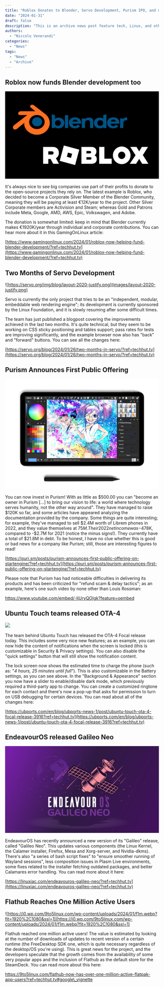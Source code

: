 ```yaml
---
title: "Roblox Donates to Blender, Servo Development, Purism IPO, and more!"
date: "2024-01-31"
draft: false
description: "This is an archive news post feature tech, Linux, and other open-source news. This is an older article that was part of a migration. There will be missing images, broken links, and potentially other issues."
authors:
  - "Niccolo Venerandi"
categories:
  - "News"
tags:
  - "News"
  - "Archive"
---
```


## Roblox now funds Blender development too

![636417130id23903gol.jpg](images/636417130id23903gol.jpg)

It's always nice to see big companies use part of their profits to donate to the open-source projects they rely on. The latest example is Roblox, who decided to become a Corporate Silver Member of the Blender Community, meaning they will be paying at least €12K/year to the project. Other Silver Corporate members are Activision and Steam; whereas Gold and Patrons include Meta, Google, AMD, AWS, Epic, Volkswagen, and Adobe.

The donation is somewhat limited: keep in mind that Blender currently makes €1920K/year through individual and corporate contributions. You can hear more about it in this GamingOnLinux article:

[https://www.gamingonlinux.com/2024/01/roblox-now-helping-fund-blender-development/?ref=techhut.tv](https://www.gamingonlinux.com/2024/01/roblox-now-helping-fund-blender-development/?ref=techhut.tv)

## Two Months of Servo Development

![https://servo.org/img/blog/layout-2020-justify.png](images/layout-2020-justify.png)

Servo is currently the only project that tries to be an "independent, modular, embeddable web rendering engine"; its development is currently sponsored by the Linux Foundation, and it is slowly resuming after some difficult times.

The team has just published a blogpost covering the improvements achieved in the last two months. It's quite technical, but they seem to be working on CSS sticky positioning and tables support; pass rates for tests are improving significantly, and the example browser now also has "back" and "forward" buttons. You can see all the changes here:

[https://servo.org/blog/2024/01/26/two-months-in-servo/?ref=techhut.tv](https://servo.org/blog/2024/01/26/two-months-in-servo/?ref=techhut.tv)

## Purism Announces First Public Offering

![](images/librem11-top-drawing-hero-crop.png)

You can now invest in Purism! With as little as $500.00 you can "become an owner in Purism \[...\] to bring our vision to life: a world where technology serves humanity, not the other way around". They have managed to raise $120K so far, and some articles have appeared analyzing the documentation provided by the company. Some things are quite interesting; for example, they've managed to sell $2.4M worth of Librem phones in 2022, and they value themselves at $75M. Their 2022 net income was -$478K, compared to -$2.7M for 2021 (notice the minus signs!). They currently have a total of $21.8M in debt. To be honest, I have no clue whether this is good or bad news for a company like Purism; still, those are interesting figures to read!

[https://puri.sm/posts/purism-announces-first-public-offering-on-startengine/?ref=techhut.tv](https://puri.sm/posts/purism-announces-first-public-offering-on-startengine/?ref=techhut.tv)

Please note that Purism has had noticeable difficulties in delivering its products and has been criticized for "refund scam & delay tactics"; as an example, here's one such video by none other than Louis Rossman:

https://www.youtube.com/embed/-IjUryQOlgk?feature=oembed

## Ubuntu Touch teams released OTA-4

![](https://ubports.com/web/image/175036/Obr%C3%A1zek3.png?access_token=f06be978-5a41-4aac-84b3-c4109b7c729d)

The team behind Ubuntu Touch has released the OTA-4 Focal release today. This includes some very nice new features; as an example, you can now hide the content of notifications when the screen is locked (this is customizable in Security & Privacy settings). You can also disable the "quick settings" button that will still show the notification content.

The lock screen now shows the estimated time to charge the phone (such as: "_4 hours, 25 minutes until full_"). This is also customizable in the Battery settings, as you can see above. In the "Background & Appearance" section you now have a slider to enable/disable dark mode, which previously required a third-party app to change. You can create a customized ringtone for each contact and there's now a pop-up that asks for permission to turn on USB debugging for certain devices. You can read about all of the changes here:

[https://ubports.com/en/blog/ubports-news-1/post/ubuntu-touch-ota-4-focal-release-3916?ref=techhut.tv](https://ubports.com/en/blog/ubports-news-1/post/ubuntu-touch-ota-4-focal-release-3916?ref=techhut.tv)

## EndeavourOS released Galileo Neo

![EndeavourOS Releases Galileo Neo, Here's What's New](images/endeavouros-galileo-neo-1024x576.jpg)

EndeavourOS has recently announced a new version of its "Galileo" release, called "Galileo Neo". This updates various components (the Linux Kernel, the Calamer installer, Firefox, Mesa and Xorg-server, and Nvidia-dkms). There's also "a series of bash script fixes" to "ensure smoother running of Wayland sessions", less composition issues in Plasm Live environments, some fixes related to the installer fetching outdated packages, and better Calamares error handling. You can read more about it here:

[https://linuxiac.com/endeavouros-galileo-neo/?ref=techhut.tv](https://linuxiac.com/endeavouros-galileo-neo/?ref=techhut.tv)

## Flathub Reaches One Million Active Users

![https://i0.wp.com/9to5linux.com/wp-content/uploads/2024/01/f1m.webp?fit=1920%2C1080&ssl=1](https://i0.wp.com/9to5linux.com/wp-content/uploads/2024/01/f1m.webp?fit=1920%2C1080&ssl=1)

Flathub reached one million active users! The value is estimated by looking at the number of downloads of updates to recent version of a certain runtime (the FreeDesktop SDK one, which is quite necessary regardless of the desktop/OS you're using). This is great news for the project, and the developers speculate that the growth comes from the availability of some very popular apps and the inclusion of Flathub as the default store for the SteamDeck. You can read more about this here:

https://9to5linux.com/flathub-now-has-over-one-million-active-flatpak-app-users?ref=techhut.tv#google\_vignette
